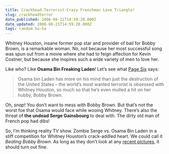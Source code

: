 ```yaml
---
title: Crackhead-Terrorist-Crazy Frenchman Love Triangle!
slug: crackheadterror
date_published: 2006-08-21T14:59:20.000Z
date_updated: 2006-08-21T14:59:20.000Z
tags: random ha-ha
---
```


Whitney Houston, insane former pop star and provider of bail for Bobby Brown, is a remarkable woman. No, not because her most successful song was spun out from a movie where she had to feign affection for Kevin Costner, but because she inspires such a wide variety of men to love her.

Like who? Like **Osama Bin Freaking Laden**! Let’s see what [Page Six](http://www.nypost.com/gossip/pagesix/pagesix.htm) says:

> Osama bin Laden has more on his mind than just the destruction of the United States – the world’s most wanted terrorist is obsessed with Whitney Houston, so much so that he’s even mulled a hit on her hubby, Bobby Brown.

Oh, *snap*! You don’t want to mess with Bobby Brown. But that’s not the worst foe that Osama would face while wooing Whitney. There’s also the threat of **the undead Serge Gainsbourg** to deal with. The dirty old man of French pop had dibs!

So, I’m thinking reality TV show. Zombie Serge vs. Osama Bin Laden in a stiff competition for Whitney Houston’s crack-addled heart. We could call it *Beating Bobby Brown*. As long as they don’t look at any [recent pictures](http://www.thesuperficial.com/2006/01/16/whitney_houston_still_looks_li.html), it should turn out fine.
